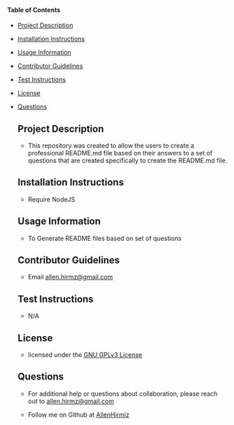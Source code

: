 #### Table of Contents
- [Project Description](#project-description)
- [Installation Instructions](#installation-instructions)
- [Usage Information](#usage-information)
- [Contributor Guidelines](#contributor-guidelines)
- [Test Instructions](#test-instructions)
- [License](#license)
- [Questions](#questions)
  
  
  ## Project Description
  * This repository was created to allow the users to create a professional README.md file based on their answers to a set of questions that are created specifically to create the README.md file.
  
  ## Installation Instructions
  * Require NodeJS
  
  ## Usage Information
  * To Generate README files based on set of questions
  
  ## Contributor Guidelines
  * Email allen.hirmz@gmail.com
  
  ## Test Instructions
  * N/A
  
  ## License
  * licensed under the [GNU GPLv3 License](COPYING.txt)
  
  ## Questions
  * For additional help or questions about collaboration, please reach out to allen.hirmz@gmail.com
  
  * Follow me on Github at [AllenHirmiz](http://github.com/AllenHirmiz)